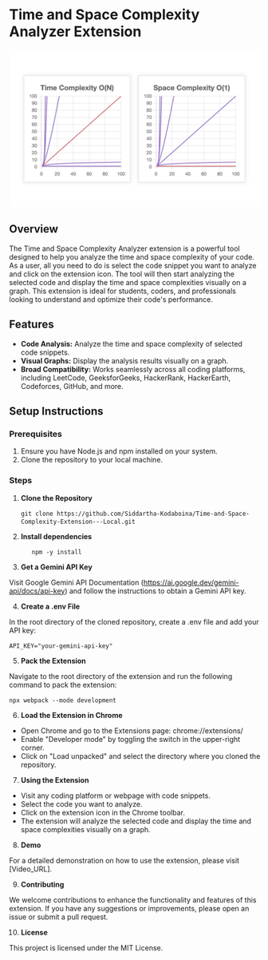 # Time and Space Complexity Analyzer Extension

![Time and Space Complexity Analyzer](./images/time-space-image.png)

## Overview

The Time and Space Complexity Analyzer extension is a powerful tool designed to help you analyze the time and space complexity of your code. As a user, all you need to do is select the code snippet you want to analyze and click on the extension icon. The tool will then start analyzing the selected code and display the time and space complexities visually on a graph. This extension is ideal for students, coders, and professionals looking to understand and optimize their code's performance.

## Features

- **Code Analysis:** Analyze the time and space complexity of selected code snippets.
- **Visual Graphs:** Display the analysis results visually on a graph.
- **Broad Compatibility:** Works seamlessly across all coding platforms, including LeetCode, GeeksforGeeks, HackerRank, HackerEarth, Codeforces, GitHub, and more.

## Setup Instructions

### Prerequisites

1. Ensure you have Node.js and npm installed on your system.
2. Clone the repository to your local machine.

### Steps

1. **Clone the Repository**

   ```
   git clone https://github.com/Siddartha-Kodaboina/Time-and-Space-Complexity-Extension---Local.git
   ```

2. **Install dependencies**
   ```
      npm -y install
   ```

3. **Get a Gemini API Key**

Visit Google Gemini API Documentation (https://ai.google.dev/gemini-api/docs/api-key) and follow the instructions to obtain a Gemini API key.

4. **Create a .env File**

In the root directory of the cloned repository, create a .env file and add your API key:

```
API_KEY="your-gemini-api-key"
```

5. **Pack the Extension**

Navigate to the root directory of the extension and run the following command to pack the extension:

```
npx webpack --mode development
```

6. **Load the Extension in Chrome**

- Open Chrome and go to the Extensions page: chrome://extensions/
- Enable "Developer mode" by toggling the switch in the upper-right corner.
- Click on "Load unpacked" and select the directory where you cloned the repository.

7. **Using the Extension**

- Visit any coding platform or webpage with code snippets.
- Select the code you want to analyze.
- Click on the extension icon in the Chrome toolbar.
- The extension will analyze the selected code and display the time and space complexities visually on a graph.

8. **Demo**

For a detailed demonstration on how to use the extension, please visit [Video_URL].

9. **Contributing**

We welcome contributions to enhance the functionality and features of this extension. If you have any suggestions or improvements, please open an issue or submit a pull request.

10. **License**

This project is licensed under the MIT License.

